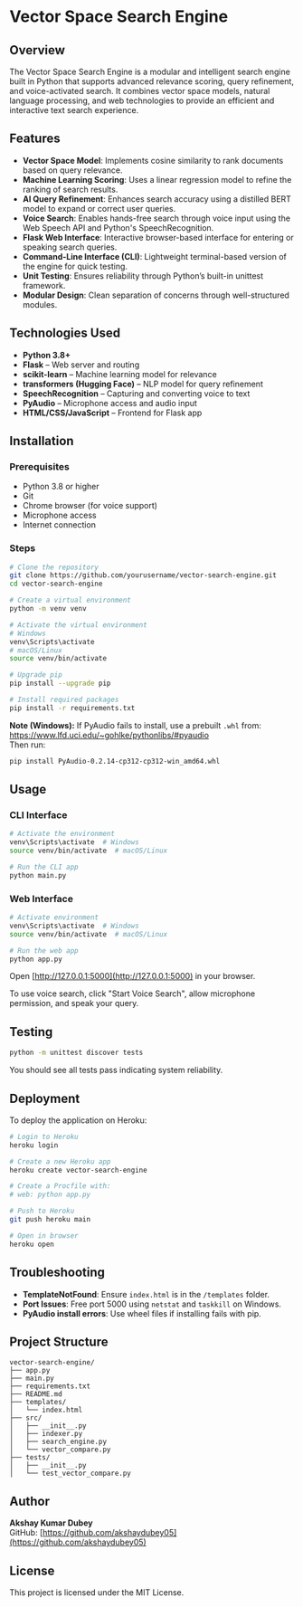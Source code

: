
# Vector Space Search Engine

## Overview

The Vector Space Search Engine is a modular and intelligent search engine built in Python that supports advanced relevance scoring, query refinement, and voice-activated search. It combines vector space models, natural language processing, and web technologies to provide an efficient and interactive text search experience.

## Features

- **Vector Space Model**: Implements cosine similarity to rank documents based on query relevance.
- **Machine Learning Scoring**: Uses a linear regression model to refine the ranking of search results.
- **AI Query Refinement**: Enhances search accuracy using a distilled BERT model to expand or correct user queries.
- **Voice Search**: Enables hands-free search through voice input using the Web Speech API and Python's SpeechRecognition.
- **Flask Web Interface**: Interactive browser-based interface for entering or speaking search queries.
- **Command-Line Interface (CLI)**: Lightweight terminal-based version of the engine for quick testing.
- **Unit Testing**: Ensures reliability through Python’s built-in unittest framework.
- **Modular Design**: Clean separation of concerns through well-structured modules.

## Technologies Used

- **Python 3.8+**
- **Flask** – Web server and routing
- **scikit-learn** – Machine learning model for relevance
- **transformers (Hugging Face)** – NLP model for query refinement
- **SpeechRecognition** – Capturing and converting voice to text
- **PyAudio** – Microphone access and audio input
- **HTML/CSS/JavaScript** – Frontend for Flask app

## Installation

### Prerequisites

- Python 3.8 or higher
- Git
- Chrome browser (for voice support)
- Microphone access
- Internet connection

### Steps

```bash
# Clone the repository
git clone https://github.com/yourusername/vector-search-engine.git
cd vector-search-engine

# Create a virtual environment
python -m venv venv

# Activate the virtual environment
# Windows
venv\Scripts\activate
# macOS/Linux
source venv/bin/activate

# Upgrade pip
pip install --upgrade pip

# Install required packages
pip install -r requirements.txt
```

**Note (Windows):** If PyAudio fails to install, use a prebuilt `.whl` from:  
https://www.lfd.uci.edu/~gohlke/pythonlibs/#pyaudio  
Then run:
```bash
pip install PyAudio‑0.2.14‑cp312‑cp312‑win_amd64.whl
```

## Usage

### CLI Interface

```bash
# Activate the environment
venv\Scripts\activate  # Windows
source venv/bin/activate  # macOS/Linux

# Run the CLI app
python main.py
```

### Web Interface

```bash
# Activate environment
venv\Scripts\activate  # Windows
source venv/bin/activate  # macOS/Linux

# Run the web app
python app.py
```

Open [http://127.0.0.1:5000](http://127.0.0.1:5000) in your browser.

To use voice search, click "Start Voice Search", allow microphone permission, and speak your query.

## Testing

```bash
python -m unittest discover tests
```

You should see all tests pass indicating system reliability.

## Deployment

To deploy the application on Heroku:

```bash
# Login to Heroku
heroku login

# Create a new Heroku app
heroku create vector-search-engine

# Create a Procfile with:
# web: python app.py

# Push to Heroku
git push heroku main

# Open in browser
heroku open
```

## Troubleshooting

- **TemplateNotFound**: Ensure `index.html` is in the `/templates` folder.
- **Port Issues**: Free port 5000 using `netstat` and `taskkill` on Windows.
- **PyAudio install errors**: Use wheel files if installing fails with pip.

## Project Structure

```
vector-search-engine/
├── app.py
├── main.py
├── requirements.txt
├── README.md
├── templates/
│   └── index.html
├── src/
│   ├── __init__.py
│   ├── indexer.py
│   ├── search_engine.py
│   └── vector_compare.py
├── tests/
│   ├── __init__.py
│   └── test_vector_compare.py
```

## Author

**Akshay Kumar Dubey**  
GitHub: [https://github.com/akshaydubey05](https://github.com/akshaydubey05)

## License

This project is licensed under the MIT License.
